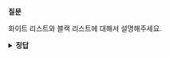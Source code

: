 **질문** 
<!-- 무조건 공백 -->
화이트 리스트와 블랙 리스트에 대해서 설명해주세요.
<!-- 무조건 공백 -->
<details>
<summary><b>정답</b></summary>
<!-- summary 아래 한칸 공백 두어야함 -->
<!-- 무조건 한칸 공백 아래에 두고 정답 입력 -->

네트워크 보안 정책 수립에 따라 네트워크 보안은 두 가지로 나눌 수 있습니다.

- 화이트리스트
- 블랙리스트

화이트리스트는 방어에 문제가 없다고 명확히 판단되는 통신만 허용하는 방식입니다. 일반적으로 회사 내부에서 사용하는 방화벽이 명확한 정책에 의해 필요한 서비스만 허용하는 화이트리스트 방식을 주로 사용합니다.

블랙리스트 방어는 공격이라고 명확히 판단되거나 문제가 있었던 IP 리스트나 패킷 리스트를 기반으로 데이터베이스를 만들고 그 정보를 이용해 방어하는 형태입니다.
  
</details>